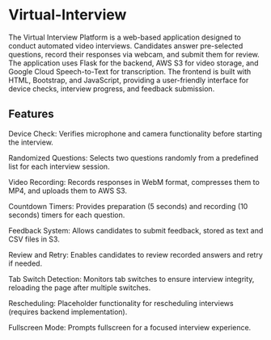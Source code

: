 # Virtual-Interview
The Virtual Interview Platform is a web-based application designed to conduct automated video interviews. Candidates answer pre-selected questions, record their responses via webcam, and submit them for review. The application uses Flask for the backend, AWS S3 for video storage, and Google Cloud Speech-to-Text for transcription. The frontend is built with HTML, Bootstrap, and JavaScript, providing a user-friendly interface for device checks, interview progress, and feedback submission.

## Features


Device Check: Verifies microphone and camera functionality before starting the interview.

Randomized Questions: Selects two questions randomly from a predefined list for each interview session.

Video Recording: Records responses in WebM format, compresses them to MP4, and uploads them to AWS S3.

Countdown Timers: Provides preparation (5 seconds) and recording (10 seconds) timers for each question.

Feedback System: Allows candidates to submit feedback, stored as text and CSV files in S3.

Review and Retry: Enables candidates to review recorded answers and retry if needed.

Tab Switch Detection: Monitors tab switches to ensure interview integrity, reloading the page after multiple switches.

Rescheduling: Placeholder functionality for rescheduling interviews (requires backend implementation).

Fullscreen Mode: Prompts fullscreen for a focused interview experience.
